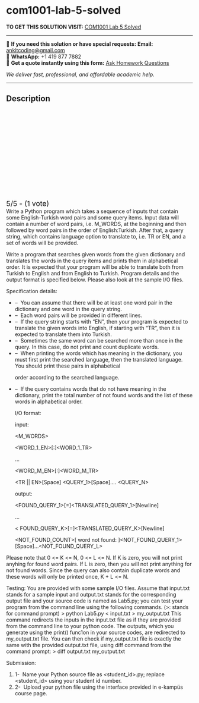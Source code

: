 # com1001-lab-5-solved
**TO GET THIS SOLUTION VISIT:** [COM1001 Lab 5 Solved](https://www.ankitcodinghub.com/product/com1001-lab-5-solved/)


---

📩 **If you need this solution or have special requests:** **Email:** ankitcoding@gmail.com  
📱 **WhatsApp:** +1 419 877 7882  
📄 **Get a quote instantly using this form:** [Ask Homework Questions](https://www.ankitcodinghub.com/services/ask-homework-questions/)

*We deliver fast, professional, and affordable academic help.*

---

<h2>Description</h2>



<div class="kk-star-ratings kksr-auto kksr-align-center kksr-valign-top" data-payload="{&quot;align&quot;:&quot;center&quot;,&quot;id&quot;:&quot;99843&quot;,&quot;slug&quot;:&quot;default&quot;,&quot;valign&quot;:&quot;top&quot;,&quot;ignore&quot;:&quot;&quot;,&quot;reference&quot;:&quot;auto&quot;,&quot;class&quot;:&quot;&quot;,&quot;count&quot;:&quot;1&quot;,&quot;legendonly&quot;:&quot;&quot;,&quot;readonly&quot;:&quot;&quot;,&quot;score&quot;:&quot;5&quot;,&quot;starsonly&quot;:&quot;&quot;,&quot;best&quot;:&quot;5&quot;,&quot;gap&quot;:&quot;4&quot;,&quot;greet&quot;:&quot;Rate this product&quot;,&quot;legend&quot;:&quot;5\/5 - (1 vote)&quot;,&quot;size&quot;:&quot;24&quot;,&quot;title&quot;:&quot;COM1001 Lab 5 Solved&quot;,&quot;width&quot;:&quot;138&quot;,&quot;_legend&quot;:&quot;{score}\/{best} - ({count} {votes})&quot;,&quot;font_factor&quot;:&quot;1.25&quot;}">

<div class="kksr-stars">

<div class="kksr-stars-inactive">
            <div class="kksr-star" data-star="1" style="padding-right: 4px">


<div class="kksr-icon" style="width: 24px; height: 24px;"></div>
        </div>
            <div class="kksr-star" data-star="2" style="padding-right: 4px">


<div class="kksr-icon" style="width: 24px; height: 24px;"></div>
        </div>
            <div class="kksr-star" data-star="3" style="padding-right: 4px">


<div class="kksr-icon" style="width: 24px; height: 24px;"></div>
        </div>
            <div class="kksr-star" data-star="4" style="padding-right: 4px">


<div class="kksr-icon" style="width: 24px; height: 24px;"></div>
        </div>
            <div class="kksr-star" data-star="5" style="padding-right: 4px">


<div class="kksr-icon" style="width: 24px; height: 24px;"></div>
        </div>
    </div>

<div class="kksr-stars-active" style="width: 138px;">
            <div class="kksr-star" style="padding-right: 4px">


<div class="kksr-icon" style="width: 24px; height: 24px;"></div>
        </div>
            <div class="kksr-star" style="padding-right: 4px">


<div class="kksr-icon" style="width: 24px; height: 24px;"></div>
        </div>
            <div class="kksr-star" style="padding-right: 4px">


<div class="kksr-icon" style="width: 24px; height: 24px;"></div>
        </div>
            <div class="kksr-star" style="padding-right: 4px">


<div class="kksr-icon" style="width: 24px; height: 24px;"></div>
        </div>
            <div class="kksr-star" style="padding-right: 4px">


<div class="kksr-icon" style="width: 24px; height: 24px;"></div>
        </div>
    </div>
</div>


<div class="kksr-legend" style="font-size: 19.2px;">
            5/5 - (1 vote)    </div>
    </div>
<div class="page" title="Page 1">
<div class="layoutArea">
<div class="column">
Write a Python program which takes a sequence of inputs that contain some English-Turkish word pairs and some query items. Input data will contain a number of word pairs, i.e. M_WORDS, at the beginning and then followed by word pairs in the order of English:Turkish. After that, a query string, which contains language option to translate to, i.e. TR or EN, and a set of words will be provided.

Write a program that searches given words from the given dictionary and translates the words in the query items and prints them in alphabetical order. It is expected that your program will be able to translate both from Turkish to English and from English to Turkish. Program details and the output format is specified below. Please also look at the sample I/O files.

Specification details:

<ul>
<li>– &nbsp;You can assume that there will be at least one word pair in the dictionary and one word in the query string.</li>
<li>– &nbsp;Each word pairs will be provided in different lines.</li>
<li>– &nbsp;If the query string starts with “EN”, then your program is expected to translate the given words
into English, if starting with “TR”, then it is expected to translate them into Turkish.
</li>
<li>– &nbsp;Sometimes the same word can be searched more than once in the query. In this case, do not
print and count duplicate words.
</li>
<li>– &nbsp;When printing the words which has meaning in the dictionary, you must first print the
searched language, then the translated language. You should print these pairs in alphabetical

order according to the searched language.
</li>
<li>– &nbsp;If the query contains words that do not have meaning in the dictionary, print the total number
of not found words and the list of these words in alphabetical order.

I/O format:

input:

&lt;M_WORDS&gt;

&lt;WORD_1_EN&gt;[:]&lt;WORD_1_TR&gt;

…

&lt;WORD_M_EN&gt;[:]&lt;WORD_M_TR&gt;

&lt;TR || EN&gt;[Space] &lt;QUERY_1&gt;[Space]…. &lt;QUERY_N&gt;

output:

&lt;FOUND_QUERY_1&gt;[=]&lt;TRANSLATED_QUERY_1&gt;[Newline]

…

&lt; FOUND_QUERY_K&gt;[=]&lt;TRANSLATED_QUERY_K&gt;[Newline]

&lt;NOT_FOUND_COUNT&gt;[ word not found: ]&lt;NOT_FOUND_QUERY_1&gt;[Space]…&lt;NOT_FOUND_QUERY_L&gt;
</li>
</ul>
</div>
</div>
</div>
<div class="page" title="Page 2">
<div class="layoutArea">
<div class="column">
Please note that 0 &lt;= K &lt;= N, 0 &lt;= L &lt;= N. If K is zero, you will not print anyhing for found word pairs. If L is zero, then you will not print anything for not found words. Since the query can also contain duplicate words and these words will only be printed once, K + L &lt;= N.

Testing: You are provided with some sample I/O files. Assume that input.txt stands for a sample input and output.txt stands for the corresponding output file and your source code is named as Lab5.py; you can test your program from the command line using the following commands. (&gt;: stands for command prompt) &gt; python Lab5.py &lt; input.txt &gt; my_output.txt This command redirects the inputs in the input.txt file as if they are provided from the command line to your python code. The outputs, which you generate using the print() func1on in your source codes, are redirected to my_output.txt file. You can then check if my_output.txt file is exactly the same with the provided output.txt file, using diff command from the command prompt: &gt; diff output.txt my_output.txt

Submission:

<ol>
<li>1- &nbsp;Name your Python source file as &lt;student_id&gt;.py; replace &lt;student_id&gt; using your student id number.</li>
<li>2- &nbsp;Upload your python file using the interface provided in e-kampüs course page.</li>
</ol>
</div>
</div>
</div>
